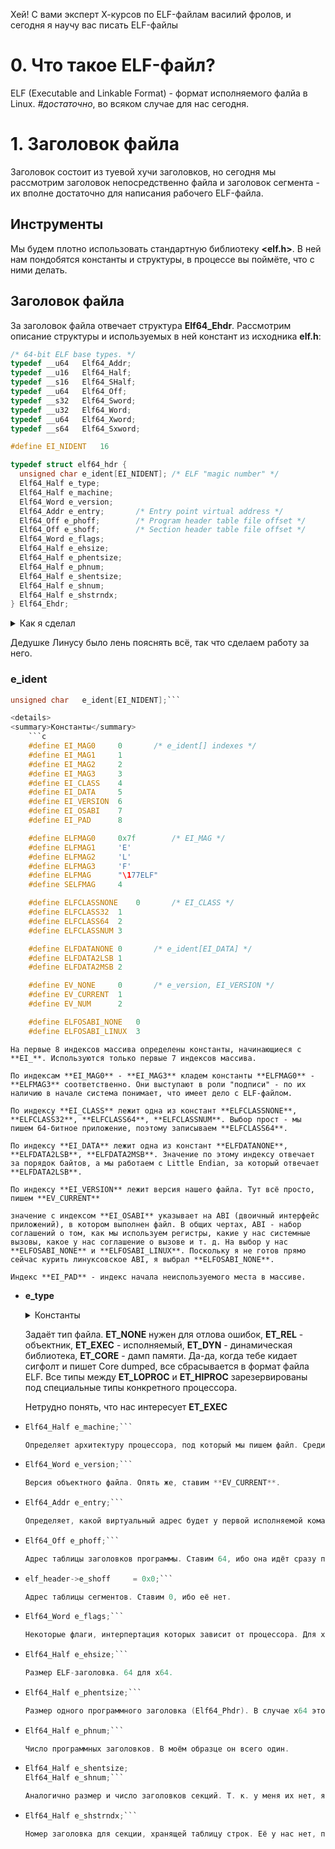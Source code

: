 Хей! С вами эксперт Х-курсов по ELF-файлам василий фролов, и сегодня я научу вас писать ELF-файлы

# 0. Что такое ELF-файл?

ELF (Executable and Linkable Format) - формат исполняемого фалйа в Linux. *#достаточно*, во всяком случае для нас сегодня.

# 1. Заголовок файла

Заголовок состоит из туевой хучи заголовков, но сегодня мы рассмотрим заголовок непосредственно файла и заголовок сегмента - их вполне достаточно для написания рабочего ELF-файла.

## Инструменты

Мы будем плотно использовать стандартную библиотеку **<elf.h>**. В ней нам пондобятся константы и структуры, в процессе вы поймёте, что с ними делать.

## Заголовок файла

За заголовок файла отвечает структура **Elf64_Ehdr**. Рассмотрим описание структуры и используемых в ней констант из исходника **elf.h**:

```c
/* 64-bit ELF base types. */
typedef __u64	Elf64_Addr;
typedef __u16	Elf64_Half;
typedef __s16	Elf64_SHalf;
typedef __u64	Elf64_Off;
typedef __s32	Elf64_Sword;
typedef __u32	Elf64_Word;
typedef __u64	Elf64_Xword;
typedef __s64	Elf64_Sxword;

#define EI_NIDENT	16

typedef struct elf64_hdr {
  unsigned char	e_ident[EI_NIDENT];	/* ELF "magic number" */
  Elf64_Half e_type;
  Elf64_Half e_machine;
  Elf64_Word e_version;
  Elf64_Addr e_entry;		/* Entry point virtual address */
  Elf64_Off e_phoff;		/* Program header table file offset */
  Elf64_Off e_shoff;		/* Section header table file offset */
  Elf64_Word e_flags;
  Elf64_Half e_ehsize;
  Elf64_Half e_phentsize;
  Elf64_Half e_phnum;
  Elf64_Half e_shentsize;
  Elf64_Half e_shnum;
  Elf64_Half e_shstrndx;
} Elf64_Ehdr;
```

<details>
<summary>Как я сделал</summary>

```c
Elf64_Ehdr *elf_header = (Elf64_Ehdr *) compiler->ip;

elf_header->e_ident[EI_MAG0] = ELFMAG0;
elf_header->e_ident[EI_MAG1] = ELFMAG1;
elf_header->e_ident[EI_MAG2] = ELFMAG2;  
elf_header->e_ident[EI_MAG3] = ELFMAG3; // Building the elf signature: 0x7f 'E' 'L' 'F'

elf_header->e_ident[EI_CLASS]   = ELFCLASS64;    // 64-bit format
elf_header->e_ident[EI_DATA]    = ELFDATA2LSB;   // Big Endian
elf_header->e_ident[EI_VERSION] = EV_CURRENT;    // File version index (must be EV_CURRENT)
elf_header->e_ident[EI_OSABI]   = ELFOSABI_NONE;

elf_header->e_type      = ET_EXEC;    // Executable file 
elf_header->e_machine   = EM_X86_64;  // x86-64 machine 
elf_header->e_version   = EV_CURRENT; // Object file version
elf_header->e_entry     = 0x401000;   // Entry point
elf_header->e_phoff     = 64;         // Points to the start of the program header table
elf_header->e_shoff     = 0x0;        // Points to the start of the section header table
elf_header->e_flags     = 0x0;        // Interpretation of this field depends on the target architecture
elf_header->e_ehsize    = 64;         // Contains the size of this header, normally 64 Bytes for 64-bit and 52 Bytes for 32-bit format
elf_header->e_phentsize = 56;         // Contains the size of a program header table entry
elf_header->e_phnum     = 3;          // Contains the number of entries in the program header table 

elf_header->e_shentsize = 64;         // Contains the size of a section header table entry
elf_header->e_shnum     = 0;          // Contains the number of entries in the section header table
elf_header->e_shstrndx  = 0;          // Contains index of the section header table entry that contains the section names
```

</details>

Дедушке Линусу было лень пояснять всё, так что сделаем работу за него.

### **e_ident**

```c
unsigned char	e_ident[EI_NIDENT];```

<details>
<summary>Константы</summary>
    ```c
    #define	EI_MAG0		0		/* e_ident[] indexes */
    #define	EI_MAG1		1
    #define	EI_MAG2		2
    #define	EI_MAG3		3
    #define	EI_CLASS	4
    #define	EI_DATA		5
    #define	EI_VERSION	6
    #define	EI_OSABI	7
    #define	EI_PAD		8

    #define	ELFMAG0		0x7f		/* EI_MAG */
    #define	ELFMAG1		'E'
    #define	ELFMAG2		'L'
    #define	ELFMAG3		'F'
    #define	ELFMAG		"\177ELF"
    #define	SELFMAG		4

    #define	ELFCLASSNONE	0		/* EI_CLASS */
    #define	ELFCLASS32	1
    #define	ELFCLASS64	2
    #define	ELFCLASSNUM	3

    #define ELFDATANONE	0		/* e_ident[EI_DATA] */
    #define ELFDATA2LSB	1
    #define ELFDATA2MSB	2

    #define EV_NONE		0		/* e_version, EI_VERSION */
    #define EV_CURRENT	1
    #define EV_NUM		2

    #define ELFOSABI_NONE	0
    #define ELFOSABI_LINUX	3
```
</details>

    На первые 8 индексов массива определены константы, начинающиеся с **EI_**. Используются только первые 7 индексов массива.

    По индексам **EI_MAG0** - **EI_MAG3** кладем константы **ELFMAG0** - **ELFMAG3** соответственно. Они выступают в роли "подписи" - по их наличию в начале система понимает, что имеет дело с ELF-файлом.

    По индексу **EI_CLASS** лежит одна из констант **ELFCLASSNONE**, **ELFCLASS32**, **ELFCLASS64**, **ELFCLASSNUM**. Выбор прост - мы пишем 64-битное приложение, поэтому записываем **ELFCLASS64**.

    По индексу **EI_DATA** лежит одна из констант **ELFDATANONE**, **ELFDATA2LSB**, **ELFDATA2MSB**. Значение по этому индексу отвечает за порядок байтов, а мы работаем с Little Endian, за который отвечает **ELFDATA2LSB**.

    По индексу **EI_VERSION** лежит версия нашего файла. Тут всё просто, пишем **EV_CURRENT**

    значение с индексом **EI_OSABI** указывает на ABI (двоичный интерфейс приложений), в котором выполнен файл. В общих чертах, ABI - набор соглашений о том, как мы используем регистры, какие у нас системные вызовы, какое у нас соглашение о вызове и т. д. На выбор у нас **ELFOSABI_NONE** и **ELFOSABI_LINUX**. Поскольку я не готов прямо сейчас курить линуксовское ABI, я выбрал **ELFOSABI_NONE**.

    Индекс **EI_PAD** - индекс начала неиспользуемого места в массиве.

-   **e_type**

    <details>
    <summary>Константы</summary>
    ```c
    /* These constants define the different elf file types */
    #define ET_NONE   0
    #define ET_REL    1
    #define ET_EXEC   2
    #define ET_DYN    3
    #define ET_CORE   4
    #define ET_LOPROC 0xff00
    #define ET_HIPROC 0xffff```
    </details>

    Задаёт тип файла. **ET_NONE** нужен для отлова ошибок, **ET_REL** - объектник, **ET_EXEC** - исполняемый, **ET_DYN** - динамическая библиотека, **ET_CORE** - дамп памяти. Да-да, когда тебе кидает сигфолт и пишет Core dumped, все сбрасывается в формат файла ELF. Все типы между **ET_LOPROC** и **ET_HIPROC** зарезервированы под специальные типы конкретного процессора.

    Нетрудно понять, что нас интересует **ET_EXEC**

-   ```c
    Elf64_Half e_machine;```

    Определяет архитектуру процессора, под который мы пишем файл. Среди десятков возможных констант наш выбор - EM_X86_64

-   ```c
    Elf64_Word e_version;```

    Версия объектного файла. Опять же, ставим **EV_CURRENT**.

-   ```c
    Elf64_Addr e_entry;```

    Определяет, какой виртуальный адрес будет у первой исполняемой команды. Для x86 его ставят равным 0x401000.

-   ```c
    Elf64_Off e_phoff;```

    Адрес таблицы заголовков программы. Ставим 64, ибо она идёт сразу после ELF-заголовка, занимающего 64 байта для x64

-   ```c
    elf_header->e_shoff     = 0x0;```

    Адрес таблицы сегментов. Ставим 0, ибо её нет.

-   ```c
    Elf64_Word e_flags;```

    Некоторые флаги, интерпертация которых зависит от процессора. Для х64 всегда зануляем.

-   ```c
    Elf64_Half e_ehsize;```

    Размер ELF-заголовка. 64 для х64.

-   ```c
    Elf64_Half e_phentsize;```

    Размер одного программного заголовка (Elf64_Phdr). В случае х64 это 56.

-   ```c
    Elf64_Half e_phnum;```

    Число программных заголовков. В моём образце он всего один.

-   ```c
    Elf64_Half e_shentsize;
    Elf64_Half e_shnum;```

    Аналогично размер и число заголовков секций. Т. к. у меня их нет, я эти поля обнулил.

-   ```c
    Elf64_Half e_shstrndx;```

    Номер заголовка для секции, хранящей таблицу строк. Её у нас нет, пишем константу SHN_UNDEF.

